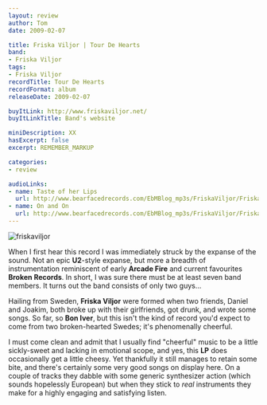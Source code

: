 ```yaml
---
layout: review
author: Tom
date: 2009-02-07

title: Friska Viljor | Tour De Hearts
band:
- Friska Viljor
tags:
- Friska Viljor
recordTitle: Tour De Hearts
recordFormat: album
releaseDate: 2009-02-07

buyItLink: http://www.friskaviljor.net/
buyItLinkTitle: Band's website

miniDescription: XX
hasExcerpt: false
excerpt: REMEMBER_MARKUP

categories:
- review

audioLinks:
- name: Taste of her Lips
  url: http://www.bearfacedrecords.com/EbMBlog_mp3s/FriskaViljor/FriskaViljor_TasteOfHerLips.mp3
- name: On and On
  url: http://www.bearfacedrecords.com/EbMBlog_mp3s/FriskaViljor/FriskaViljor_OnAndOn.mp3
---
```


![friskaviljor](http://eatenbymonsters.files.wordpress.com/2009/02/friskaviljor1.jpg)

When I first hear this record I was immediately struck by the expanse of the sound. Not an epic **U2**-style expanse, but more a breadth of instrumentation reminiscent of early **Arcade Fire** and current favourites **Broken Records**. In short, I was sure there must be at least seven band members. It turns out the band consists of only two guys...

Hailing from Sweden, **Friska Viljor** were formed when two friends, Daniel and Joakim, both broke up with their girlfriends, got drunk, and wrote some songs. So far, so **Bon Iver**, but this isn't the kind of record you'd expect to come from two broken-hearted Swedes; it's phenomenally cheerful.

I must come clean and admit that I usually find "cheerful" music to be a little sickly-sweet and lacking in emotional scope, and yes, this **LP** does occasionally get a little cheesy. Yet thankfully it still manages to retain some bite, and there's certainly some very good songs on display here. On a couple of tracks they dabble with some generic synthesizer action (which sounds hopelessly European) but when they stick to _real_ instruments they make for a highly engaging and satisfying listen.
